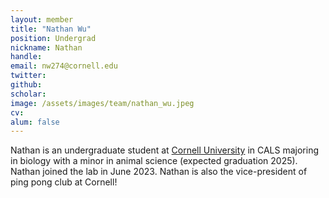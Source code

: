 ```yaml
---
layout: member
title: "Nathan Wu"
position: Undergrad
nickname: Nathan
handle: 
email: nw274@cornell.edu
twitter: 
github: 
scholar: 
image: /assets/images/team/nathan_wu.jpeg
cv: 
alum: false
---
```

Nathan is an undergraduate student at [Cornell University] in CALS majoring in biology with a minor in animal science (expected graduation 2025). Nathan joined the lab in June 2023. Nathan is also the vice-president of ping pong club at Cornell!


[Cornell University]: https://www.cornell.edu/

